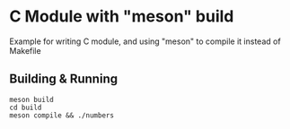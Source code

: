 # C Module with "meson" build

Example for writing C module, and using "meson" to compile it instead of Makefile


## Building & Running

    meson build
    cd build
    meson compile && ./numbers